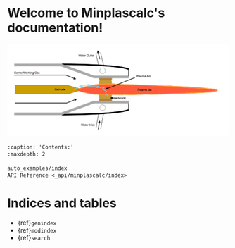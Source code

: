 # Welcome to Minplascalc's documentation!

![image](minplascalc_logo_small.png)

```{toctree}
:caption: 'Contents:'
:maxdepth: 2

auto_examples/index
API Reference <_api/minplascalc/index>
```

# Indices and tables

- {ref}`genindex`
- {ref}`modindex`
- {ref}`search`
